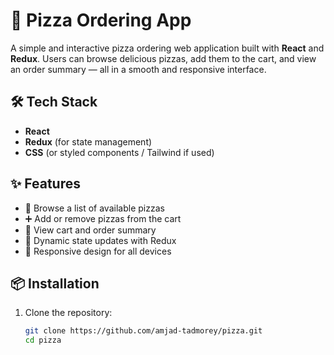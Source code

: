 # 🍕 Pizza Ordering App

A simple and interactive pizza ordering web application built with **React** and **Redux**. Users can browse delicious pizzas, add them to the cart, and view an order summary — all in a smooth and responsive interface.

## 🛠 Tech Stack

- **React**
- **Redux** (for state management)
- **CSS** (or styled components / Tailwind if used)

## ✨ Features

- 🍕 Browse a list of available pizzas
- ➕ Add or remove pizzas from the cart
- 🛒 View cart and order summary
- 🔄 Dynamic state updates with Redux
- 🎯 Responsive design for all devices

## 📦 Installation

1. Clone the repository:

   ```bash
   git clone https://github.com/amjad-tadmorey/pizza.git
   cd pizza

